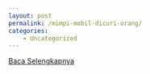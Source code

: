 ```yaml
---
layout: post
permalink: /mimpi-mobil-dicuri-orang/
categories:
    - Uncategorized
---
```


[Baca Selengkapnya](/06)